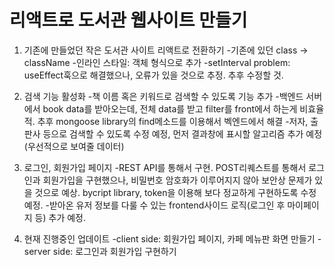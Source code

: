 # 리액트로 도서관 웹사이트 만들기

1. 기존에 만들었던 작은 도서관 사이트 리액트로 전환하기 
   -기존에 있던 class -> className -인라인 스타일: 객체 형식으로 추가
   -setInterval problem: useEffect훅으로 해결했으나, 오류가 있을 것으로 추정. 추후 수정할 것.

2. 검색 기능 활성화 -책 이름 혹은 키워드로 검색할 수 있도록 기능 추가 
   -백엔드 서버에서 book data를 받아오는데, 전체 data를 받고 filter를 front에서 하는게 비효율적.
    추후 mongoose library의 find메소드를 이용해서 벡엔드에서 해결 -저자, 출판사 등으로 검색할 수 있도록 수정 예정, 먼저 결과창에 표시할 알고리즘 추가 예정(우선적으로 보여줄 데이터)

3. 로그인, 회원가입 페이지
   -REST API를 통해서 구현. POST리퀘스트를 통해서 로그인과 회원가입을 구현했으나, 비밀번호 암호화가 이루어지지 않아 보안상
    문제가 있을 것으로 예상. bycript library, token을 이용해 보다 정교하게 구현하도록 수정 예정. 
   -받아온 유저 정보를 다룰 수 있는 frontend사이드 로직(로그인 후 마이페이지 등) 추가 예정.

4. 현재 진행중인 업데이트
   -client side: 회원가입 페이지, 카페 메뉴판 화면 만들기
   -server side: 로그인과 회원가입 구현하기

